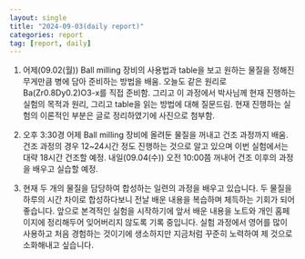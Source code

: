 ```yaml
---
layout: single
title: "2024-09-03(daily report)"
categories: report
tag: [report, daily]
---
```


1.	어제(09.02(월)) Ball milling 장비의 사용법과 table을 보고 원하는 물질을 정해진 무게만큼 병에 담아 준비하는 방법을 배움.
   오늘도 같은 원리로 Ba(Zr0.8Dy0.2)O3-x를 직접 준비함.
   그리고 이 과정에서 박사님께 현재 진행하는 실험의 목적과 원리, 그리고 table을 읽는 방법에 대해 질문드림.
   현재 진행하는 실험의 이론적인 부분은 글로 정리하였기에 사진으로 첨부함.
  	
2.	오후 3:30경 어제 Ball milling 장비에 올려둔 물질을 꺼내고 건조 과정까지 배움.
   건조 과정의 경우 12~24시간 정도 진행하는 것으로 알고 있으며 이번 실험에서는 대략 18시간 건조할 예정.
   내일(09.04(수)) 오전 10:00쯤 꺼내어 건조 이후의 과정을 배우고 실습할 예정.
  	 
3.	현재 두 개의 물질을 담당하여 합성하는 일련의 과정을 배우고 있습니다.
   두 물질을 하루의 시간 차이로 합성하다보니 전날 배운 내용을 복습하며 체득하는 기회가 되어 좋습니다.
   앞으로 본격적인 실험을 시작하기에 앞서 배운 내용을 노트와 개인 홈페이지에 정리해두어 잊어버리지 않도록 기록 중입니다.
   실험 과정에서 영어를 많이 사용하고 처음 경험하는 것이기에 생소하지만 지금처럼 꾸준히 노력하여 제 것으로 소화해내고 싶습니다.
